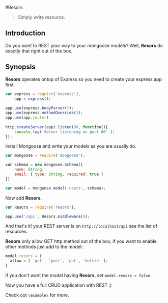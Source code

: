 #Resors

> Simply write resource.

Introduction
---

Do you want to REST your way to your mongoose models?
Well, **Resors** do exactly that right out of the box.

Synopsis
---

**Resors** operates ontop of Express so you need to create your express app first.

```js
var express = require('express'),
    app = express();
    
app.use(express.bodyParser());
app.use(express.methodOverride());
app.use(app.router)
    
http.createServer(app).listen(80, function(){
    console.log('Server listening on port 80' );
});
```

Install Mongoose and write your models as you are usually do.
```js
var mongoose = require('mongoose');

var schema = new mongoose.Schema({
    name: String,
    email: { type: String, required: true }
})

var model = mongoose.model('users', schema);
```

Now add **Resors**.

```js
var Resors = require('resors');

app.use('/api', Resors.middleware());
```

And that's it! your REST server is on `http://localhost/api` see the list of resources.

**Resors** only allow GET http method out of the box, 
if you want to enable other methods just add to the model:
```js
model.resors = {
  allow = [ 'get', 'post', 'put', 'delete' ];
}
```
If you don't want the model having **Resors**, set `model.resors = false`.

Now you have a full CRUD application with REST :)

Check out `\example\` for more.